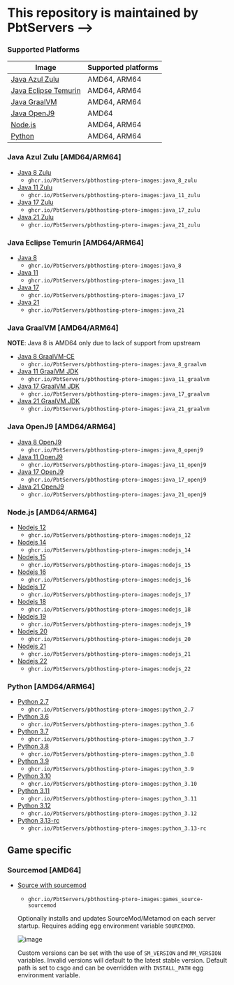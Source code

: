 # This repository is maintained by PbtServers -->

### Supported Platforms

| Image                                                                                                  | Supported platforms |
| ------------------------------------------------------------------------------------------------------ | ------------------- |
| [Java Azul Zulu](https://github.com/PbtServers/pbthosting-ptero-images#java-azul-zulu-amd64arm64)             | AMD64, ARM64        |
| [Java Eclipse Temurin](https://github.com/PbtServers/pbthosting-ptero-images#java-eclipse-temurin-amd64arm64) | AMD64, ARM64        |
| [Java GraalVM](https://github.com/PbtServers/pbthosting-ptero-images#java-graalvm-amd64arm64)                 | AMD64, ARM64        |
| [Java OpenJ9](https://github.com/PbtServers/pbthosting-ptero-images#java-openj9-amd64)                        | AMD64               |
| [Node.js](https://github.com/PbtServers/pbthosting-ptero-images#nodejs-amd64arm64)                            | AMD64, ARM64        |
| [Python](https://github.com/PbtServers/pbthosting-ptero-images#python-amd64arm64)                             | AMD64, ARM64        |

### Java Azul Zulu [AMD64/ARM64]

- [Java 8 Zulu](https://github.com/PbtServers/pbthosting-ptero-images/tree/main/java-zulu/8)
  - `ghcr.io/PbtServers/pbthosting-ptero-images:java_8_zulu`
- [Java 11 Zulu](https://github.com/PbtServers/pbthosting-ptero-images/tree/main/java-zulu/11)
  - `ghcr.io/PbtServers/pbthosting-ptero-images:java_11_zulu`
- [Java 17 Zulu](https://github.com/PbtServers/pbthosting-ptero-images/tree/main/java-zulu/17)
  - `ghcr.io/PbtServers/pbthosting-ptero-images:java_17_zulu`
- [Java 21 Zulu](https://github.com/PbtServers/pbthosting-ptero-images/tree/main/java-zulu/21)
  - `ghcr.io/PbtServers/pbthosting-ptero-images:java_21_zulu`

### Java Eclipse Temurin [AMD64/ARM64]

- [Java 8](https://github.com/PbtServers/pbthosting-ptero-images/tree/main/java/8)
  - `ghcr.io/PbtServers/pbthosting-ptero-images:java_8`
- [Java 11](https://github.com/PbtServers/pbthosting-ptero-images/tree/main/java/11)
  - `ghcr.io/PbtServers/pbthosting-ptero-images:java_11`
- [Java 17](https://github.com/PbtServers/pbthosting-ptero-images/tree/main/java/17)
  - `ghcr.io/PbtServers/pbthosting-ptero-images:java_17`
- [Java 21](https://github.com/PbtServers/pbthosting-ptero-images/tree/main/java/21)
  - `ghcr.io/PbtServers/pbthosting-ptero-images:java_21`

### Java GraalVM [AMD64/ARM64]

**NOTE**: Java 8 is AMD64 only due to lack of support from upstream

- [Java 8 GraalVM-CE](https://github.com/PbtServers/pbthosting-ptero-images/tree/main/java-graalvm/8)
  - `ghcr.io/PbtServers/pbthosting-ptero-images:java_8_graalvm`
- [Java 11 GraalVM JDK](https://github.com/PbtServers/pbthosting-ptero-images/tree/main/java-graalvm/11)
  - `ghcr.io/PbtServers/pbthosting-ptero-images:java_11_graalvm`
- [Java 17 GraalVM JDK](https://github.com/PbtServers/pbthosting-ptero-images/tree/main/java-graalvm/17)
  - `ghcr.io/PbtServers/pbthosting-ptero-images:java_17_graalvm`
- [Java 21 GraalVM JDK](https://github.com/PbtServers/pbthosting-ptero-images/tree/main/java-graalvm/21)
  - `ghcr.io/PbtServers/pbthosting-ptero-images:java_21_graalvm`

### Java OpenJ9 [AMD64/ARM64]

- [Java 8 OpenJ9](https://github.com/PbtServers/pbthosting-ptero-images/tree/main/java-openj9/8)
  - `ghcr.io/PbtServers/pbthosting-ptero-images:java_8_openj9`
- [Java 11 OpenJ9](https://github.com/PbtServers/pbthosting-ptero-images/tree/main/java-openj9/11)
  - `ghcr.io/PbtServers/pbthosting-ptero-images:java_11_openj9`
- [Java 17 OpenJ9](https://github.com/PbtServers/pbthosting-ptero-images/tree/main/java-openj9/17)
  - `ghcr.io/PbtServers/pbthosting-ptero-images:java_17_openj9`
- [Java 21 OpenJ9](https://github.com/PbtServers/pbthosting-ptero-images/tree/main/java-openj9/21)
  - `ghcr.io/PbtServers/pbthosting-ptero-images:java_21_openj9`

### Node.js [AMD64/ARM64]

- [Nodejs 12](https://github.com/PbtServers/pbthosting-ptero-images/tree/main/nodejs/12)
  - `ghcr.io/PbtServers/pbthosting-ptero-images:nodejs_12`
- [Nodejs 14](https://github.com/PbtServers/pbthosting-ptero-images/tree/main/nodejs/14)
  - `ghcr.io/PbtServers/pbthosting-ptero-images:nodejs_14`
- [Nodejs 15](https://github.com/PbtServers/pbthosting-ptero-images/tree/main/nodejs/15)
  - `ghcr.io/PbtServers/pbthosting-ptero-images:nodejs_15`
- [Nodejs 16](https://github.com/PbtServers/pbthosting-ptero-images/tree/main/nodejs/16)
  - `ghcr.io/PbtServers/pbthosting-ptero-images:nodejs_16`
- [Nodejs 17](https://github.com/PbtServers/pbthosting-ptero-images/tree/main/nodejs/17)
  - `ghcr.io/PbtServers/pbthosting-ptero-images:nodejs_17`
- [Nodejs 18](https://github.com/PbtServers/pbthosting-ptero-images/tree/main/nodejs/18)
  - `ghcr.io/PbtServers/pbthosting-ptero-images:nodejs_18`
- [Nodejs 19](https://github.com/PbtServers/pbthosting-ptero-images/tree/main/nodejs/19)
  - `ghcr.io/PbtServers/pbthosting-ptero-images:nodejs_19`
- [Nodejs 20](https://github.com/PbtServers/pbthosting-ptero-images/tree/main/nodejs/20)
  - `ghcr.io/PbtServers/pbthosting-ptero-images:nodejs_20`
- [Nodejs 21](https://github.com/PbtServers/pbthosting-ptero-images/tree/main/nodejs/21)
  - `ghcr.io/PbtServers/pbthosting-ptero-images:nodejs_21`
- [Nodejs 22](https://github.com/PbtServers/pbthosting-ptero-images/tree/main/nodejs/22)
  - `ghcr.io/PbtServers/pbthosting-ptero-images:nodejs_22`

### Python [AMD64/ARM64]

- [Python 2.7](https://github.com/PbtServers/pbthosting-ptero-images/tree/main/python/2.7)
  - `ghcr.io/PbtServers/pbthosting-ptero-images:python_2.7`
- [Python 3.6](https://github.com/PbtServers/pbthosting-ptero-images/tree/main/python/3.6)
  - `ghcr.io/PbtServers/pbthosting-ptero-images:python_3.6`
- [Python 3.7](https://github.com/PbtServers/pbthosting-ptero-images/tree/main/python/3.7)
  - `ghcr.io/PbtServers/pbthosting-ptero-images:python_3.7`
- [Python 3.8](https://github.com/PbtServers/pbthosting-ptero-images/tree/main/python/3.8)
  - `ghcr.io/PbtServers/pbthosting-ptero-images:python_3.8`
- [Python 3.9](https://github.com/PbtServers/pbthosting-ptero-images/tree/main/python/3.9)
  - `ghcr.io/PbtServers/pbthosting-ptero-images:python_3.9`
- [Python 3.10](https://github.com/PbtServers/pbthosting-ptero-images/tree/main/python/3.10)
  - `ghcr.io/PbtServers/pbthosting-ptero-images:python_3.10`
- [Python 3.11](https://github.com/PbtServers/pbthosting-ptero-images/tree/main/python/3.11)
  - `ghcr.io/PbtServers/pbthosting-ptero-images:python_3.11`
- [Python 3.12](https://github.com/PbtServers/pbthosting-ptero-images/tree/main/python/3.12)
  - `ghcr.io/PbtServers/pbthosting-ptero-images:python_3.12`
- [Python 3.13-rc](https://github.com/PbtServers/pbthosting-ptero-images/tree/main/python/3.13-rc)
  - `ghcr.io/PbtServers/pbthosting-ptero-images:python_3.13-rc`

## Game specific

### Sourcemod [AMD64]

- [Source with sourcemod](https://github.com/PbtServers/pbthosting-ptero-images/tree/main/games/source-sourcemod)
  - `ghcr.io/PbtServers/pbthosting-ptero-images:games_source-sourcemod`

  Optionally installs and updates SourceMod/Metamod on each server startup. Requires adding egg environment variable `SOURCEMOD`.

  ![image](https://user-images.githubusercontent.com/10975908/159126935-2e3f2883-3b89-4395-b28d-ab23dad0e5f8.png)

  Custom versions can be set with the use of `SM_VERSION` and `MM_VERSION` variables. Invalid versions will default to the latest stable version. Default path is set to csgo and can be overridden with `INSTALL_PATH` egg environment variable.

